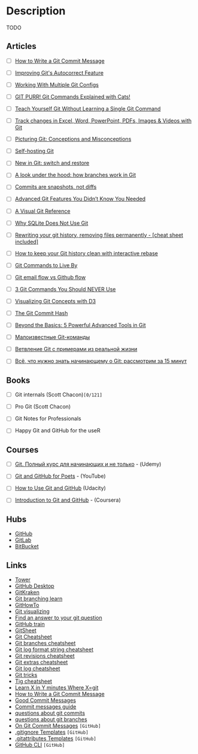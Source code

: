 # Description

TODO


## Articles

- [ ] [How to Write a Git Commit Message](https://chris.beams.io/posts/git-commit/)
- [ ] [Improving Git's Autocorrect Feature](https://azeemba.com/posts/contributing-to-git.html)
- [ ] [Working With Multiple Git Configs](https://rossedman.io/blog/computers/working-with-multiple-git-configs/)
- [ ] [GIT PURR! Git Commands Explained with Cats!](https://girliemac.com/blog/2017/12/26/git-purr/)
- [ ] [Teach Yourself Git Without Learning a Single Git Command](https://itoshkov.github.io/git-tutorial)
- [ ] [Track changes in Excel, Word, PowerPoint, PDFs, Images & Videos with Git](https://tech.marksblogg.com/git-track-changes-in-media-office-documents.html)
- [ ] [Picturing Git: Conceptions and Misconceptions](https://www.biteinteractive.com/picturing-git-conceptions-and-misconceptions/)
- [ ] [Self-hosting Git](https://peppe.rs/posts/self-hosting_git/)
- [ ] [New in Git: switch and restore](https://www.banterly.net/2021/07/31/new-in-git-switch-and-restore/)
- [ ] [A look under the hood: how branches work in Git](https://stackoverflow.blog/2021/04/05/a-look-under-the-hood-how-branches-work-in-git/)
- [ ] [Commits are snapshots, not diffs](https://github.blog/2020-12-17-commits-are-snapshots-not-diffs/)
- [ ] [Advanced Git Features You Didn’t Know You Needed](https://martinheinz.dev/blog/43)
- [ ] [A Visual Git Reference](http://marklodato.github.io/visual-git-guide/index-en.html)
- [ ] [Why SQLite Does Not Use Git](https://sqlite.org/whynotgit.html)
- [ ] [Rewriting your git history, removing files permanently - [cheat sheet included]](https://blog.gitguardian.com/rewriting-git-history-cheatsheet/)
- [ ] [How to keep your Git history clean with interactive rebase](https://about.gitlab.com/blog/2020/11/23/keep-git-history-clean-with-interactive-rebase/)
- [ ] [Git Commands to Live By](https://betterprogramming.pub/git-commands-to-live-by-349ab1fe3139)
- [ ] [Git email flow vs Github flow](https://blog.brixit.nl/git-email-flow-versus-github-flow/)
- [ ] [3 Git Commands You Should NEVER Use](https://mquettan.medium.com/3-git-commands-you-should-never-use-99f6ec910989)
- [ ] [Visualizing Git Concepts with D3](https://onlywei.github.io/explain-git-with-d3/)
- [ ] [The Git Commit Hash](https://www.mikestreety.co.uk/blog/the-git-commit-hash)
- [ ] [Beyond the Basics: 5 Powerful Advanced Tools in Git](https://codeburst.io/beyond-the-basics-5-powerful-advanced-tools-in-git-2180faf0ee29)
- [ ] [Малоизвестные Git-команды](https://habr.com/ru/company/vk/blog/318508/)
- [ ] [Ветвление Git с примерами из реальной жизни](https://proglib.io/p/vetvlenie-git-s-primerami-iz-realnoy-zhizni-2020-01-25)
- [ ] [Всё, что нужно знать начинающему о Git: рассмотрим за 15 минут](https://proglib.io/p/vse-chto-nuzhno-znat-nachinayushchemu-o-git-rassmotrim-za-15-minut-2021-10-17)


## Books

- [ ] Git internals (Scott Chacon)`[0/121]`
- [ ] Pro Git (Scott Chacon)
- [ ] Git Notes for Professionals
- [ ] Happy Git and GitHub for the useR


## Courses

- [ ] [Git. Полный курс для начинающих и не только](https://www.udemy.com/course/git-alishev/) - (Udemy)
- [ ] [Git and GitHub for Poets](https://www.youtube.com/playlist?list=PLRqwX-V7Uu6ZF9C0YMKuns9sLDzK6zoiV) - (YouTube)
- [ ] [How to Use Git and GitHub](https://www.udacity.com/course/how-to-use-git-and-github--ud775) (Udacity)
- [ ] [Introduction to Git and GitHub](https://www.coursera.org/learn/introduction-git-github) - (Coursera)


## Hubs

- [GitHub](https://github.com/)
- [GitLab](https://about.gitlab.com/)
- [BitBucket](https://bitbucket.org/)


## Links

- [Tower](https://www.git-tower.com/learn/)
- [GitHub Desktop](https://desktop.github.com/)
- [GitKraken](https://www.gitkraken.com/)
- [Git branching learn](https://learngitbranching.js.org/?locale=ru_RU)
- [GitHowTo](https://githowto.com)
- [Git visualizing](https://git-school.github.io/visualizing-git/)
- [Find an answer to your git question](https://githint.com/)
- [GitHub train](https://training.github.com/downloads/ru/github-git-cheat-sheet/)
- [GitSheet](https://gitsheet.wtf/)
- [Git Cheatsheet](http://www.ndpsoftware.com/git-cheatsheet.html#loc=workspace;)
- [Git branches cheatsheet](https://devhints.io/git-branch)
- [Git log format string cheatsheet](https://devhints.io/git-log-format)
- [Git revisions cheatsheet](https://devhints.io/git-revisions)
- [Git extras cheatsheet](https://devhints.io/git-extras)
- [Git log cheatsheet](https://devhints.io/git-log)
- [Git tricks](https://devhints.io/git-tricks)
- [Tig cheatsheet](https://devhints.io/tig)
- [Learn X in Y minutes Where X=git](https://learnxinyminutes.com/docs/git/)
- [How to Write a Git Commit Message](https://chris.beams.io/posts/git-commit/)
- [Good Commit Messages](https://lazau.com/articles/good_commit_messages.html)
- [Commit messages guide](https://github.com/RomuloOliveira/commit-messages-guide)
- [questions about git commits](https://questions.wizardzines.com/git-commits.html)
- [questions about git branches](https://questions.wizardzines.com/git-branches.html)
- [On Git Commit Messages](https://github.com/michaeljones/on-commit-messages) `[GitHub]`
- [.gitignore Templates](https://github.com/github/gitignore) `[GitHub]`
- [.gitattributes Templates](https://github.com/alexkaratarakis/gitattributes) `[GitHub]`
- [GitHub CLI](https://github.com/cli/cli) `[GitHub]`
